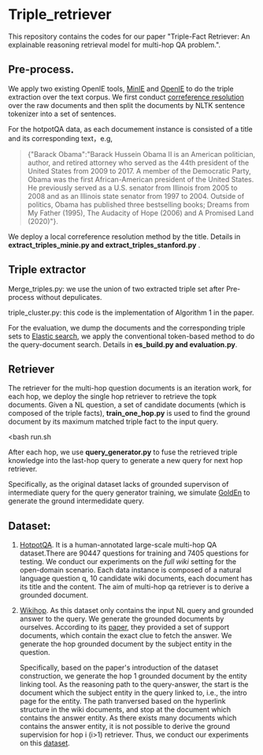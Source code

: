 # Triple_retriever

This repository contains the codes for our paper "Triple-Fact Retriever: An explainable reasoning retrieval model for multi-hop QA problem.".

## Pre-process. 
  
  We apply two existing OpenIE tools, [MinIE](https://github.com/uma-pi1/minie#minie-open-information-extraction-system) and [OpenIE]( https://stanfordnlp.github.io/CoreNLP/openie.html) to do the triple extraction over the text corpus. We first conduct [correference resolution](https://github.com/huggingface/neuralcoref) over the raw documents and then split the documents by NLTK sentence tokenizer into a set of sentences.
  
  For the hotpotQA data, as each documement instance is consisted of a title and its corresponding text，e.g, 
  >{"Barack Obama":"Barack Hussein Obama II is an American politician, author, and retired attorney who served as the 44th president of the United States from 2009 to 2017. A member of the Democratic Party, Obama was the first African-American president of the United States. He previously served as a U.S. senator from Illinois from 2005 to 2008 and as an Illinois state senator from 1997 to 2004. Outside of politics, Obama has published three bestselling books; Dreams from My Father (1995), The Audacity of Hope (2006) and A Promised Land (2020)"}.
  
  We deploy a local correference resolution method by the title. Details in **extract_triples_minie.py and extract_triples_stanford.py** .

## Triple extractor

   Merge_triples.py: we use the union of two extracted triple set after Pre-process without depulicates.

   triple_cluster.py: this code is the implementation of Algorithm 1 in the paper.
   
   For the evaluation, we dump the documents and the corresponding triple sets to [Elastic search](https://www.elastic.co/guide/en/elasticsearch/reference/7.15/install-elasticsearch.html), we apply the conventional token-based method to do the query-document search. 
   Details in **es_build.py and evaluation.py**.

## Retriever
   
   The retriever for the multi-hop question documents is an iteration work, for each hop, we deploy the single hop retriever to retrieve the topk documents. Given a NL question, a set of candidate documents (which is composed of the triple facts), **train_one_hop.py** is used to find the ground document by its maximum matched triple fact to the input query.
   
   <bash run.sh
   
   After each hop, we use **query_generator.py** to fuse the retrieved triple knowledge into the last-hop query to generate a new query for next hop retriever.
    
   Specifically, as the original dataset lacks of grounded supervison of intermediate query for the query generator training, we simulate [GoldEn](https://github.com/qipeng/golden-retriever) to generate the ground intermedidate query. 

## Dataset:
1. [HotpotQA](https://hotpotqa.github.io/). It is a human-annotated large-scale multi-hop QA dataset.There are 90447 questions for training and 7405 questions for testing. We conduct our experiments on the *full wiki* setting for the open-domain scenario. Each data instance is composed of a natural language question q, 10 candidate wiki documents, each document has its title and the content. The aim of multi-hop qa retriever is to derive a grounded document.
2. [Wikihop](https://qangaroo.cs.ucl.ac.uk/).
   As this dataset only contains the input NL query and grounded answer to the query. We generate the grounded documents by ourselves. According to its [paper](https://transacl.org/ojs/index.php/tacl/article/viewFile/1325/299), they provided a set of support documents, which contain the exact clue to fetch the answer. We generate the hop grounded document by the subject entity in the question.
   
    Specifically, based on the paper's introduction of the dataset construction, we generate the hop 1 grounded document by the entity linking tool. As the reasoning path to the query-answer, the start is the document which the subject entity in the query linked to, i.e., the intro page for the entity. The path tranversed based on the hyperlink structure in the wiki documents, and stop at the document which contains the answer entity. As there exists many documents which contains the answer entity, it is not possible to derive the ground supervision for hop i (i>1) retriever. Thus, we conduct our experiments on this [dataset](https://drive.google.com/drive/folders/1eDxVwc7BGPcYYXHSRyf2UuR2mUZm1OXz?usp=sharing).
  
    

